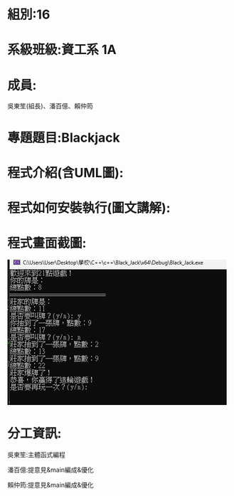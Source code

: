 # 組別:16

# 系級班級:資工系 1A

# 成員:

吳東笙(組長)、潘百億、賴仲筠

# 專題題目:Blackjack

# 程式介紹(含UML圖):

# 程式如何安裝執行(圖文講解):

# 程式畫面截圖:

![image](https://github.com/oOwuowenOo/Blackjack/blob/main/%E8%9E%A2%E5%B9%95%E6%93%B7%E5%8F%96%E7%95%AB%E9%9D%A2%202024-04-23%20191457.png)

# 分工資訊: 

  吳東笙:主體函式編程 

  潘百億:提意見&main編成&優化

  賴仲筠:提意見&main編成&優化
